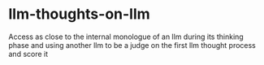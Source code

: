 # llm-thoughts-on-llm
Access as close to the internal monologue of an llm during its thinking phase and using another llm to be a judge on the first llm thought process and score it
